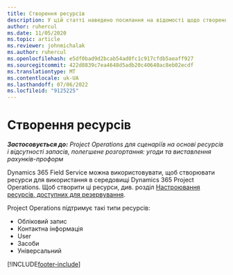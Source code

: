 ```yaml
---
title: Створення ресурсів
description: У цій статті наведено посилання на відомості щодо створення планованих ресурсів.
author: ruhercul
ms.date: 11/05/2020
ms.topic: article
ms.reviewer: johnmichalak
ms.author: ruhercul
ms.openlocfilehash: e5df0bad9d2bcab54ad0fc1c917cfdb5aeaff927
ms.sourcegitcommit: 422d8839c7ea4648d5adb20c40640ac8eb02ecdf
ms.translationtype: MT
ms.contentlocale: uk-UA
ms.lasthandoff: 07/06/2022
ms.locfileid: "9125225"
---
```

# <a name="create-resources"></a>Створення ресурсів

_**Застосовується до:** Project Operations для сценаріїв на основі ресурсів і відсутності запасів, полегшене розгортання: угоди та виставлення рахунків-проформ_

Dynamics 365 Field Service можна використовувати, щоб створювати ресурси для використання в середовищі Dynamics 365 Project Operations. Щоб створити ці ресурси, див. розділ [Настроювання ресурсів, доступних для резервування](/dynamics365/field-service/set-up-bookable-resources).

Project Operations підтримує такі типи ресурсів:
- Обліковий запис
- Контактна інформація
- User
- Засоби
- Універсальний


[!INCLUDE[footer-include](../includes/footer-banner.md)]
